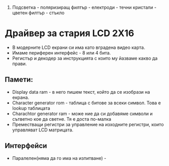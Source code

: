 1. Подсветка - поляризиращ филтър - електроди - течни кристали - цветен филтър - стъкло

# Драйвер за стария LCD 2X16
 - В модерните LCD екрани си има като вградена видео карта.
 - Имаме периферен интерфейс - 8 или 4 бита.
 - Регистър и декодер за инструкцията с които му йазваме какво да прави.

## Памети:
 - Display data ram - в него пишем текст, който да се изобрази на екрана.
 - Character generator rom - таблица с битове за всеки символ. Това е lookup таблицата
 - Charachtor generator ram - може ние да си добавяме символи и сътветно кое да светне. Тя е доста по-малка
 - Преместващи регистри за управление на изходните регистри, които управляват LCD матрицата.


## Интерфейси 
 - Паралелен(няма да го има на изпитване) - 
